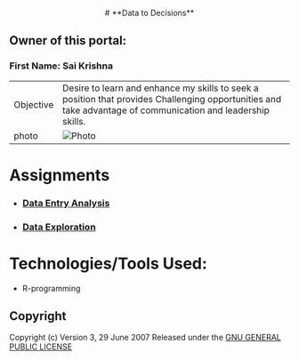 
<p align="center">
    # **Data to Decisions**
</p>

## Owner of this portal:
 ### First Name: Sai Krishna
 
|   |  |
| ------------- | ------------- |
| Objective  |   Desire to learn and enhance my skills to seek a position that provides Challenging opportunities and take advantage of communication and leadership skills.|
| photo         | ![Photo]() |



# Assignments
*  ### [Data Entry Analysis ](https://github.com/saikrishnags05/Data-to-Decisions/blob/main/Data%20Entry%20Analysis/readme.md)
* ### [Data Exploration](https://github.com/saikrishnags05/Data-to-Decisions/tree/main/Data%20Exploration/readme.md)

# Technologies/Tools Used: 
* R-programming


## Copyright 
Copyright (c)  Version 3, 29 June 2007  Released under the [GNU GENERAL PUBLIC LICENSE](https://github.com/saikrishnags05/Data-to-Decisions/blob/429fafefdf300ddd4942f2154323588806f3d907/LICENSE)

